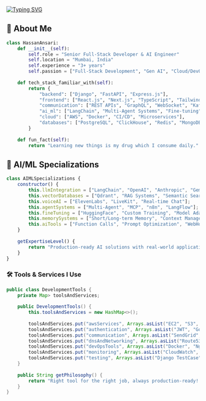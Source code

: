 [![Typing SVG](https://readme-typing-svg.herokuapp.com?Developer=Fira+Code&weight=600&size=28&duration=4000&pause=1000&color=2563EB&center=true&vCenter=true&width=800&lines=Senior+Software-Stack+Developer+%F0%9F%9A%80;AI%2FML+Engineer+%F0%9F%A4%96;Cloud+Architecture+Specialist+%E2%98%81%EF%B8%8F;3%2B+Years+Building+Scalable+Solutions+%F0%9F%92%A1)](https://git.io/typing-svg)

## 🎯 About Me

```python
class HassanAnsari:
    def __init__(self):
        self.role = "Senior Full-Stack Developer & AI Engineer"
        self.location = "Mumbai, India"
        self.experience = "3+ years"
        self.passion = ["Full-Stack Development", "Gen AI", "Cloud/DevOps", "System Design"]
        
    def tech_stack_familiar_with(self):
        return {
            "backend": ["Django", "FastAPI", "Express.js"],
            "frontend": ["React.js", "Next.js", "TypeScript", "TailwindCSS"],
            "communication": ["REST APIs", "GraphQL", "WebSocket", "Kafka"],
            "ai_ml": ["LangChain", "Multi-Agent Systems", "Fine-tuning", "RAG Systems"],
            "cloud": ["AWS", "Docker", "CI/CD", "Microservices"],
            "databases": ["PostgreSQL", "ClickHouse", "Redis", "MongoDB"]
        }
        
    def fun_fact(self):
        return "Learning new things is my drug which I consume daily."
```

## 🧠 AI/ML Specializations

```javascript
class AIMLSpecializations {
    constructor() {
        this.llmIntegration = ["LangChain", "OpenAI", "Anthropic", "Gemini"];
        this.vectorDatabases = ["Qdrant", "RAG Systems", "Semantic Search"];
        this.voiceAI = ["ElevenLabs", "LiveKit", "Real-time Chat"];
        this.agentSystems = ["Multi-Agent", "MCP", "n8n", "LangFlow"];
        this.fineTuning = ["HuggingFace", "Custom Training", "Model Adaptation"];
        this.memorySystems = ["Short/Long-term Memory", "Context Management"];
        this.aiTools = ["Function Calls", "Prompt Optimization", "WebHooks"];
    }
    
    getExpertiseLevel() {
        return "Production-ready AI solutions with real-world applications";
    }
}
```

### 🛠️ **Tools & Services I Use**

```java
public class DevelopmentTools {
    private Map> toolsAndServices;
    
    public DevelopmentTools() {
        this.toolsAndServices = new HashMap<>();
        
        toolsAndServices.put("awsServices", Arrays.asList("EC2", "S3", "ECS", "RDS", "Route53", "CloudWatch", "Lambda", "API Gateway", "CloudFront"));
        toolsAndServices.put("authentication", Arrays.asList("JWT", "Google OAuth", "Firebase Auth", "Session Management"));
        toolsAndServices.put("communication", Arrays.asList("SendGrid", "WebSocket", "Server-Sent Events", "Email Templates"));
        toolsAndServices.put("dnsAndNetworking", Arrays.asList("Route53", "Custom DNS", "A Records", "CNAME", "Load Balancers"));
        toolsAndServices.put("devOpsTools", Arrays.asList("Docker", "Nginx", "GitHub Actions", "CI/CD Pipelines", "Gunicorn"));
        toolsAndServices.put("monitoring", Arrays.asList("CloudWatch", "Application Logs", "Error Tracking", "Performance Monitoring"));
        toolsAndServices.put("testing", Arrays.asList("Django TestCase", "Postman", "Load Testing", "API Testing"));
    }
    
    public String getPhilosophy() {
        return "Right tool for the right job, always production-ready! 🚀";
    }
}
```
